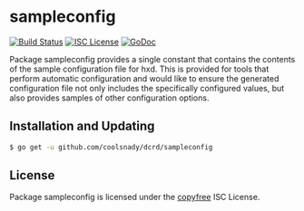 sampleconfig
============

[![Build Status](http://img.shields.io/travis/coolsnady/hxd.svg)](https://travis-ci.org/coolsnady/hxd)
[![ISC License](http://img.shields.io/badge/license-ISC-blue.svg)](http://copyfree.org)
[![GoDoc](https://img.shields.io/badge/godoc-reference-blue.svg)](http://godoc.org/github.com/coolsnady/dcrd/sampleconfig)

Package sampleconfig provides a single constant that contains the contents of
the sample configuration file for hxd.  This is provided for tools that perform
automatic configuration and would like to ensure the generated configuration
file not only includes the specifically configured values, but also provides
samples of other configuration options.

## Installation and Updating

```bash
$ go get -u github.com/coolsnady/dcrd/sampleconfig
```

## License

Package sampleconfig is licensed under the [copyfree](http://copyfree.org) ISC
License.

